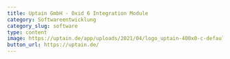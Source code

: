 ```yaml
---
title: Uptain GmbH - Oxid 6 Integration Module 
category: Softwareentwicklung
category_slug: software
type: content
image: https://uptain.de/app/uploads/2021/04/logo_uptain-400x0-c-default.png
button_url: https://uptain.de/
---
```

